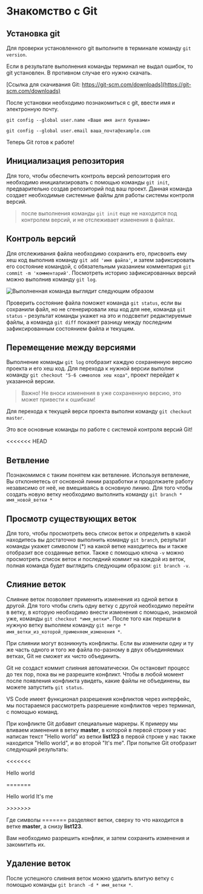 # Знакомство с Git

## Установка git
Для проверки установленного git выполните в терминале команду ```git version```.

 Если в результате выполнения команды терминал не выдал ошибок, то git установлен. В противном случае его нужно скачать.

 [Ссылка для скачивания Git: https://git-scm.com/downloads](https://git-scm.com/downloads)

 После установки необходимо познакомиться с git, ввести имя и электронную почту.

 ```git config --global user.name «Ваше имя англ буквами»```

```git config --global user.email ваша_почта@example.com```

Теперь Git готов к работе!

## Инициализация репозитория

Для того, чтобы обеспечить контроль версий репозитория его необходимо инициализировать с помощью команды ```git init```, предварительно создав репозиторий под ваш проект.
Данная команда создает необходимые системные файлы для работы системы контроля версий. 
>после выполнения команды ```git init``` еще не находится под контролем версий, и не отслеживает изменения в файлах.

## Контроль версий

Для отслеживания файла необходимо сохранить его, присвоить ему хеш код выполнив команду ```git add 'имя файла'```, и затем зафиксировать его состояние командой, с обязательным указанием комментария ```git commit -m 'комментарий'```.
Посмотреть историю зафиксированных версий можно выполнив команду ```git log```.

![Выполненная команда выглядит следующим образом](Байкал.jpg)

Проверить состояние файла поможет команда ```git status```, если вы сохранили файл, но не сгенерировали хеш код для нее, команда ```git status``` - результат команды укажет на это и подсветит редактируемые файлы, а команда ```git diff``` покажет разницу между последним зафиксированным состоянием файла и текущим.

## Перемещение между версиями

Выполнение команды ```git log``` отобразит каждую сохраненную версию проекта и его хеш код. Для перехода к нужной версии выполни команду ```git checkout "5-6 символов хеш кода"```, проект перейдет к указанной версии.
> Важно! Не вноси изменения в уже сохраненную версию, это может привести к ошибкам!

Для перехода к текущей верси проекта выполни команду ```git checkout master```.

Это все основные команды по работе с системой контроля версий Git!

<<<<<<< HEAD
## Ветвление

Познакомимся с таким понятем как ветвление.
Используя ветвление, Вы отклоняетесь от основной линии разработки и продолжаете работу независимо от неё, не вмешиваясь в основную линию.
Для того чтобы создать новую ветку необходимо выполнить команду ```git branch * имя_новой_ветки *```

## Просмотр существующих веток

Для того, чтобы просмотреть весь список веток и определить в какой находитесь вы достаточно выполнить команду ```git branch```, результат команды укажет символом (*) на какой ветке находитесь вы и также отобразит все созданные ветки.
Также с помощью ключа ```-v``` можно просмотреть список веток и последний коммит на каждой из веток, полная команда будет выглядить следующим образом: ```git branch -v```.

## Слияние веток

Слияние веток позволяет применить изменения из одной ветки в другой. 
Для того чтобы слить одну ветку с другой необходимо перейти в ветку, в которую необходимо внести изменения с помощью, знакомой уже, команды ```git checkout *имя_ветки*```. После того как перешли в нужную ветку выполяем команду ```git merge * имя_ветки_из_которой_применяем_изменения *```.

При слиянии могут возникнуть конфликты. Если вы изменили одну и ту же часть одного и того же файла по-разному в двух объединяемых ветках, Git не сможет их чисто объединить.

Git не создаст коммит слияния автоматически. Он остановит процесс до тех пор, пока вы не разрешите конфликт. Чтобы в любой момент после появления конфликта увидеть, какие файлы не объединены, вы можете запустить ```git status```.

VS Code имеет функционал разрешения конфликтов через интерфейс, мы постараемся рассмотреть разрешение конфликтов через терминал, с помощью команд.

При конфликте Git добавит специальные маркеры. К примеру мы вливаем изменения в ветку **master**, в которой в первой строке у нас написан текст "Hello world" из ветки **list123** в первой строке у нас также находится "Hello world", и во второй "It's me". При попытке Git отобразит следующий результать:

<<<<<<<

Hello world

=======

Hello world
It's me

*>>>>>>>*

Где символы ======= разделяют ветки, сверху то что находится в ветке **master**, а снизу **list123**.

Вам необходимо разрешить конфлик, и затем сохранить изменения и закомитить их.

## Удаление веток

После успешного слияния веток можно удалить влитую ветку с помощью команды ```git branch -d * имя_ветки *```.

